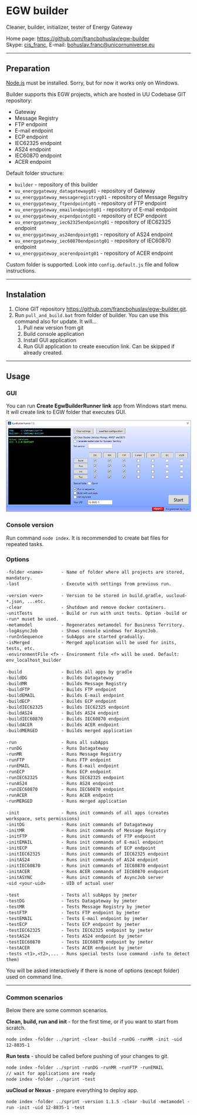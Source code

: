 # EGW builder

Cleaner, builder, initializer, tester of Energy Gateway

Home page: <https://github.com/francbohuslav/egw-builder>  
Skype: [cis_franc](skype:cis_franc), E-mail: [bohuslav.franc@unicornuniverse.eu](bohuslav.franc@unicornuniverse.eu)

---

## Preparation

[Node.js](https://nodejs.org/) must be installed. Sorry, but for now it works only on Windows.

Builder supports this EGW projects, which are hosted in UU Codebase GIT repository:

- Gateway
- Message Registry
- FTP endpoint
- E-mail endpoint
- ECP endpoint
- IEC62325 endpoint
- AS24 endpoint
- IEC60870 endpoint
- ACER endpoint

Default folder structure:

- `builder` - repository of this builder
- `uu_energygateway_datagatewayg01` - repository of Gateway
- `uu_energygateway_messageregistryg01` - repository of Message Regsitry
- `uu_energygateway_ftpendpointg01` - repository of FTP endpoint
- `uu_energygateway_emailendpointg01` - repository of E-mail endpoint
- `uu_energygateway_ecpendpointg01` - repository of ECP endpoint
- `uu_energygateway_iec62325endpointg01` - repository of IEC62325 endpoint
- `uu_energygateway_as24endpointg01` - repository of AS24 endpoint
- `uu_energygateway_iec60870endpointg01` - repository of IEC60870 endpoint
- `uu_energygateway_acerendpointg01` - repository of ACER endpoint

Custom folder is supported. Look into `config.default.js` file and follow instructions.

---

## Instalation

1. Clone GIT repository https://github.com/francbohuslav/egw-builder.git.
2. Run `pull_and_build.bat` from folder of builder. You can use this command also for update. It will...
   1. Pull new version from git
   2. Build console application
   3. Install GUI application
   4. Run GUI application to create execution link. Can be skipped if already created.

---

## Usage

### GUI

You can run **Create EgwBuilderRunner link** app from Windows start menu. It will create link to EGW folder that executes GUI.

![GUI screenshot](GUI-screenshot.png)

### Console version

Run command `node index`. It is recommended to create bat files for repeated tasks.

### Options

    -folder <name>       - Name of folder where all projects are stored, mandatory.
    -last                - Execute with settings from previous run.

    -version <ver>       - Version to be stored in build.gradle, uucloud-*.json, ...etc.
    -clear               - Shutdown and remove docker containers.
    -unitTests           - Build or run with unit tests. Option -build or -run* muset be used.
    -metamodel           - Regenerates metamodel for Business Territory.
    -logAsyncJob         - Shows console windows for AsyncJob.
    -runInSequence       - SubApps are started gradually.
    -isMerged            - Merged application will be used for inits, tests, etc.
    -environmentFile <f> - Environment file <f> will be used. Default: env_localhost_builder

    -build               - Builds all apps by gradle
    -buildDG             - Builds Datagateway
    -buildMR             - Builds Message Registry
    -buildFTP            - Builds FTP endpoint
    -buildEMAIL          - Builds E-mail endpoint
    -buildECP            - Builds ECP endpoint
    -buildIEC62325       - Builds IEC62325 endpoint
    -buildAS24           - Builds AS24 endpoint
    -buildIEC60870       - Builds IEC60870 endpoint
    -buildACER           - Builds ACER endpoint
    -buildMERGED         - Builds merged application

    -run                 - Runs all subApps
    -runDG               - Runs Datagateway
    -runMR               - Runs Message Registry
    -runFTP              - Runs FTP endpoint
    -runEMAIL            - Runs E-mail endpoint
    -runECP              - Runs ECP endpoint
    -runIEC62325         - Runs IEC62325 endpoint
    -runAS24             - Runs AS24 endpoint
    -runIEC60870         - Runs IEC60870 endpoint
    -runACER             - Runs ACER endpoint
    -runMERGED           - Runs merged application

    -init                - Runs init commands of all apps (creates workspace, sets permissions)
    -initDG              - Runs init commands of Datagateway
    -initMR              - Runs init commands of Message Registry
    -initFTP             - Runs init commands of FTP endpoint
    -initEMAIL           - Runs init commands of E-mail endpoint
    -initECP             - Runs init commands of ECP endpoint
    -initIEC62325        - Runs init commands of IEC62325 endpoint
    -initAS24            - Runs init commands of AS24 endpoint
    -initIEC60870        - Runs init commands of IEC60870 endpoint
    -initACER            - Runs ACER commands of IEC60870 endpoint
    -initASYNC           - Runs init commands of AsyncJob server
    -uid <your-uid>      - UID of actual user

    -test                - Tests all subApps by jmeter
    -testDG              - Tests Datagateway by jmeter
    -testMR              - Tests Message Registry by jmeter
    -testFTP             - Tests FTP endpoint by jmeter
    -testEMAIL           - Tests E-mail endpoint by jmeter
    -testECP             - Tests ECP endpoint by jmeter
    -testIEC62325        - Tests IEC62325 endpoint by jmeter
    -testAS24            - Tests AS24 endpoint by jmeter
    -testIEC60870        - Tests IEC60870 endpoint by jmeter
    -testACER            - Tests ACER endpoint by jmeter
    -tests <t1>,<t2>,... - Runs special tests (use command -info to detect them)

You will be asked interactively if there is none of options (except folder) used on command line.

---

### Common scenarios

Below there are some common scenarios.

**Clean, build, run and init** - for the first time, or if you want to start from scratch.

    node index -folder ../sprint -clear -build -runDG -runMR -init -uid 12-8835-1

**Run tests** - should be called before pushing of your changes to git.

    node index -folder ../sprint -runDG -runMR -runFTP -runEMAIL
    // wait for applications are ready
    node index -folder ../sprint -test

**uuCloud or Nexus** - prepare everything to deploy app.

    node index -folder ../sprint -version 1.1.5 -clear -build -metamodel -run -init -uid 12-8835-1 -test
